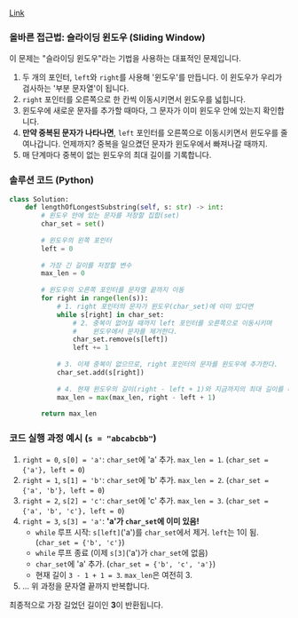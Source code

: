 	
[Link](https://leetcode.com/problems/longest-substring-without-repeating-characters/description/?envType=problem-list-v2&envId=oizxjoit)
### **올바른 접근법: 슬라이딩 윈도우 (Sliding Window)**

이 문제는 "슬라이딩 윈도우"라는 기법을 사용하는 대표적인 문제입니다.

1. 두 개의 포인터, `left`와 `right`를 사용해 '윈도우'를 만듭니다. 이 윈도우가 우리가 검사하는 '부분 문자열'이 됩니다.
2. `right` 포인터를 오른쪽으로 한 칸씩 이동시키면서 윈도우를 넓힙니다.
3. 윈도우에 새로운 문자를 추가할 때마다, 그 문자가 이미 윈도우 안에 있는지 확인합니다.
4. **만약 중복된 문자가 나타나면**, `left` 포인터를 오른쪽으로 이동시키면서 윈도우를 줄여나갑니다. 언제까지? 중복을 일으켰던 문자가 윈도우에서 빠져나갈 때까지.
5. 매 단계마다 중복이 없는 윈도우의 최대 길이를 기록합니다.

### **솔루션 코드 (Python)**

```python
class Solution:
    def lengthOfLongestSubstring(self, s: str) -> int:
        # 윈도우 안에 있는 문자를 저장할 집합(set)
        char_set = set()
        
        # 윈도우의 왼쪽 포인터
        left = 0
        
        # 가장 긴 길이를 저장할 변수
        max_len = 0
        
        # 윈도우의 오른쪽 포인터를 문자열 끝까지 이동
        for right in range(len(s)):
            # 1. right 포인터의 문자가 윈도우(char_set)에 이미 있다면
            while s[right] in char_set:
                # 2. 중복이 없어질 때까지 left 포인터를 오른쪽으로 이동시키며
                #    윈도우에서 문자를 제거한다.
                char_set.remove(s[left])
                left += 1
            
            # 3. 이제 중복이 없으므로, right 포인터의 문자를 윈도우에 추가한다.
            char_set.add(s[right])
            
            # 4. 현재 윈도우의 길이(right - left + 1)와 지금까지의 최대 길이를 비교해 갱신한다.
            max_len = max(max_len, right - left + 1)
            
        return max_len

```

### **코드 실행 과정 예시 (`s = "abcabcbb"`)**

1. `right = 0`, `s[0] = 'a'`: `char_set`에 'a' 추가. `max_len = 1`. (`char_set = {'a'}, left = 0`)
2. `right = 1`, `s[1] = 'b'`: `char_set`에 'b' 추가. `max_len = 2`. (`char_set = {'a', 'b'}, left = 0`)
3. `right = 2`, `s[2] = 'c'`: `char_set`에 'c' 추가. `max_len = 3`. (`char_set = {'a', 'b', 'c'}, left = 0`)
4. `right = 3`, `s[3] = 'a'`: **'a'가 `char_set`에 이미 있음!**
    - `while` 루프 시작: `s[left]`('a')를 `char_set`에서 제거. `left`는 1이 됨. (`char_set = {'b', 'c'}`)
    - `while` 루프 종료 (이제 `s[3]`('a')가 `char_set`에 없음)
    - `char_set`에 'a' 추가. (`char_set = {'b', 'c', 'a'}`)
    - 현재 길이 `3 - 1 + 1 = 3`. `max_len`은 여전히 3.
5. ... 위 과정을 문자열 끝까지 반복합니다.

최종적으로 가장 길었던 길이인 **3**이 반환됩니다.